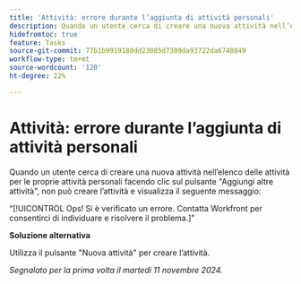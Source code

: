 ```yaml
---
title: 'Attività: errore durante l’aggiunta di attività personali'
description: Quando un utente cerca di creare una nuova attività nell’elenco delle attività per le proprie attività personali facendo clic sul pulsante "Aggiungi altre attività", non può creare l’attività e visualizza un messaggio di errore. È disponibile una soluzione alternativa.
hidefromtoc: true
feature: Tasks
source-git-commit: 77b1b9919180dd23085d7309da93722da6748849
workflow-type: tm+mt
source-wordcount: '120'
ht-degree: 22%

---
```



# Attività: errore durante l’aggiunta di attività personali

Quando un utente cerca di creare una nuova attività nell’elenco delle attività per le proprie attività personali facendo clic sul pulsante &quot;Aggiungi altre attività&quot;, non può creare l’attività e visualizza il seguente messaggio:

“[!UICONTROL Ops! Si è verificato un errore. Contatta Workfront per consentirci di individuare e risolvere il problema.]”

**Soluzione alternativa**

Utilizza il pulsante &quot;Nuova attività&quot; per creare l’attività.

_Segnalato per la prima volta il martedì 11 novembre 2024._
